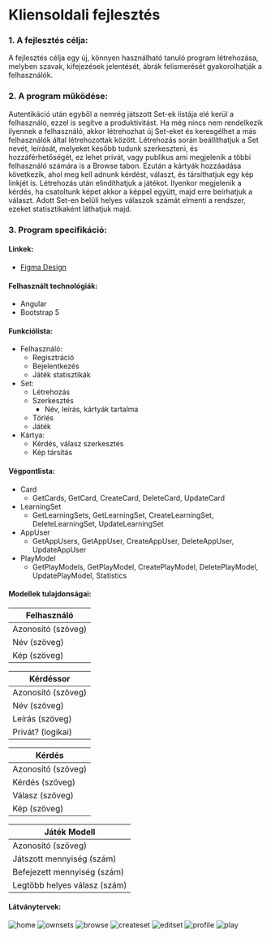 # Kliensoldali fejlesztés
### 1. A fejlesztés célja: 
A fejlesztés célja egy új, könnyen használható tanuló program létrehozása, melyben szavak, kifejezések jelentését, ábrák felismerését gyakorolhatják a felhasználók. 

### 2. A program működése:
Autentikáció után egyből a nemrég játszott Set-ek listája elé kerül a felhasználó, ezzel is segítve a produktivitást. Ha még nincs nem rendelkezik ilyennek a felhasználó, akkor létrehozhat új Set-eket és keresgélhet a más felhasználók által létrehozottak között. Létrehozás során beállíthatjuk a Set nevét, leírását, melyeket később tudunk szerkeszteni, és hozzáférhetőségét, ez lehet privát, vagy publikus ami megjelenik a többi felhasználó számára is a Browse tabon. Ezután a kártyák hozzáadása következik, ahol meg kell adnunk kérdést, választ, és társíthatjuk egy kép linkjét is. Létrehozás után elindíthatjuk a játékot. Ilyenkor megjelenik a kérdés, ha csatoltunk képet akkor a képpel együtt, majd erre beírhatjuk a választ. Adott Set-en belüli helyes válaszok számát elmenti a rendszer, ezeket statisztikaként láthatjuk majd.

### 3. Program specifikáció:

#### Linkek:
- [Figma Design](https://www.figma.com/file/cZ612eUbb3YZabhil76ebX/KF_FF_Design?node-id=0%3A1&t=hWCvWnOA2SYLi0su-1)

#### Felhasznált technológiák:
- Angular
- Bootstrap 5

#### Funkciólista:
- Felhasználó:
    - Regisztráció
    - Bejelentkezés
    - Játék statisztikák
- Set:
    - Létrehozás
    - Szerkesztés
        - Név, leírás, kártyák tartalma
    - Törlés
    - Játék
- Kártya:
    - Kérdés, válasz szerkesztés
    - Kép társítás

#### Végpontlista:
- Card
    - GetCards, GetCard, CreateCard, DeleteCard, UpdateCard
- LearningSet
    - GetLearningSets, GetLearningSet, CreateLearningSet, DeleteLearningSet, UpdateLearningSet
- AppUser
    - GetAppUsers, GetAppUser, CreateAppUser, DeleteAppUser, UpdateAppUser
- PlayModel
    - GetPlayModels, GetPlayModel, CreatePlayModel, DeletePlayModel, UpdatePlayModel, Statistics

#### Modellek tulajdonságai:
| Felhasználó |
| - |
| Azonosító (szöveg) |
| Név (szöveg) |
| Kép (szöveg) |

| Kérdéssor | 
| - |
| Azonosító (szöveg) |
| Név (szöveg) |
| Leírás (szöveg) |
| Privát? (logikai) |

| Kérdés |
| - |
| Azonosító (szöveg) |
| Kérdés (szöveg) |
| Válasz (szöveg) |
| Kép (szöveg) |

| Játék Modell |
| - |
| Azonosító (szöveg) |
| Játszott mennyiség (szám) |
| Befejezett mennyiség (szám) |
| Legtöbb helyes válasz (szám) |

#### Látványtervek:
![home](https://user-images.githubusercontent.com/33196966/235307395-a3edf861-304e-4d31-ac0f-48db8259b0f7.png)
![ownsets](https://user-images.githubusercontent.com/33196966/235307452-3a1bcdbc-00c9-4a2b-b96d-924f16368417.png)
![browse](https://user-images.githubusercontent.com/33196966/235307498-dc59c22c-17d7-45bb-b0ab-da3b1eeb96cb.png)
![createset](https://user-images.githubusercontent.com/33196966/235307520-eff3bed8-5e5d-4678-8c56-6c4ba1d5324b.png)
![editset](https://user-images.githubusercontent.com/33196966/235307546-3824bae3-dca0-4261-9b14-078479a239b3.png)
![profile](https://user-images.githubusercontent.com/33196966/235307587-b0ae4228-0cf0-455a-8435-d1e43a2ab5e0.png)
![play](https://user-images.githubusercontent.com/33196966/235307603-6eb52d93-b2e5-49fa-b96f-f1743898225e.png)
